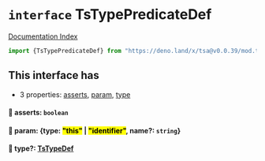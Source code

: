# `interface` TsTypePredicateDef

[Documentation Index](../README.md)

```ts
import {TsTypePredicateDef} from "https://deno.land/x/tsa@v0.0.39/mod.ts"
```

## This interface has

- 3 properties:
[asserts](#-asserts-boolean),
[param](#-param-type-this--identifier-name-string),
[type](#-type-tstypedef)


#### 📄 asserts: `boolean`



#### 📄 param: \{type: <mark>"this"</mark> | <mark>"identifier"</mark>, name?: `string`}



#### 📄 type?: [TsTypeDef](../type.TsTypeDef/README.md)



